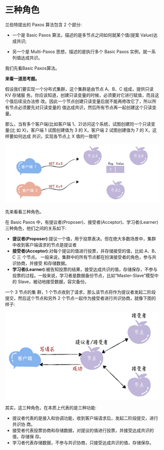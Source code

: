 # 三种角色

兰伯特提出的 Paxos 算法包含 2 个部分:

- 一个是 Basic Paxos 算法，描述的是多节点之间如何就某个值(提案 Value)达成共识;

- 另一个是 Multi-Paxos 思想，描述的是执行多个 Basic Paxos 实例，就一系列值达成共识。

我们先看Basic Paxos算法。


**来看一道思考题。**

假设我们要实现一个分布式集群，这个集群是由节点 A、B、C 组成，提供只读 KV 存储服 务。你应该知道，创建只读变量的时候，必须要对它进行赋值，而且这个值后续没办法修 改。因此一个节点创建只读变量后就不能再修改它了，所以所有节点必须要先对只读变量的 值达成共识，然后所有节点再一起创建这个只读变量。

那么，当有多个客户端(比如客户端 1、2)访问这个系统，试图创建同一个只读变量(比 如 X)，客户端 1 试图创建值为 3 的 X，客户端 2 试图创建值为 7 的 X，这样要如何达成 共识，实现各节点上 X 值的一致呢?

![img](./assets/image-20211109153930638.png)



先来看看三种角色。

在 Basic Paxos 中，有提议者(Proposer)、接受者(Acceptor)、学习者(Learner) 三种角色，他们之间的关系如下:

- **提议者(Proposer)**:提议一个值，用于投票表决。但在绝大多数场景中，集群中收到客户端请求的节点是提议者
- **接受者(Acceptor)**:对每个提议的值进行投票，并存储接受的值，比如 A、B、C 三 个节点。 一般来说，集群中的所有节点都在扮演接受者的角色，参与共识协商，并接受 和存储数据。
- **学习者(Learner)**:被告知投票的结果，接受达成共识的值，存储保存，不参与投票的过程。一般来说，学习者是数据备份节点，比如“Master-Slave”模型中的 Slave，被动地接受数据，容灾备份。

一个 3 节点的集 群，1 个节点收到了请求，那么该节点将作为提议者发起二阶段提交，然后这个节点和另外 2 个节点一起作为接受者进行共识协商，就像下图的样子:

![img](./assets/image-20211109154704428.png)

其实，这三种角色，在本质上代表的是三种功能:

- 提议者代表的是接入和协调功能，收到客户端请求后，发起二阶段提交，进行共识协
  商。
- 接受者代表投票协商和存储数据，对提议的值进行投票，并接受达成共识的值，存储保
  存。
- 学习者代表存储数据，不参与共识协商，只接受达成共识的值，存储保存。
